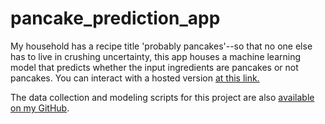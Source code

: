 # pancake_prediction_app
My household has a recipe title 'probably pancakes'--so that no one else has to live in crushing uncertainty, this app houses a machine learning model that predicts whether the input ingredients are pancakes or not pancakes. You can interact with a hosted version [at this link.](https://matthew-rogers.shinyapps.io/ProbablyPancakes/?_ga=2.188771437.714062431.1600715482-2092461150.1600715482)

The data collection and modeling scripts for this project are also [available on my GitHub](https://github.com/matthewjrogers/Pancake_ID).

